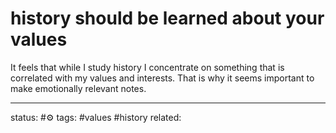 # history should be learned about your values
It feels that while I study history I concentrate on something that is correlated with my values and interests. That is why it seems important to make emotionally relevant notes.


---
status: #⚙️ 
tags: #values #history 
related: 


